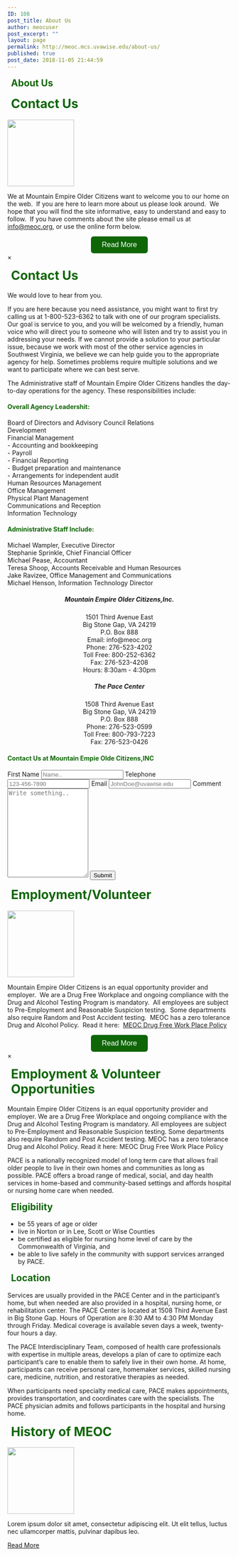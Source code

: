 ```yaml
---
ID: 108
post_title: About Us
author: meocuser
post_excerpt: ""
layout: page
permalink: http://meoc.mcs.uvawise.edu/about-us/
published: true
post_date: 2018-11-05 21:44:59
---
```

<h2>About Us</h2>		
			<h1>Contact Us</h1>		
										<img width="150" height="150" src="http://meoc.mcs.uvawise.edu/wp-content/uploads/2018/11/OlderAdults.png" alt="" />											
		<p>We at Mountain Empire Older Citizens want to welcome you to our home on the web.  If you are here to learn more about us please look around.  We hope that you will find the site informative, easy to understand and easy to follow.  If you have comments about the site please email us at <a href="mailto:info@meoc.org">info@meoc.org</a>, or use the online form below.</p>		
<style>
h4 {
	color: #0f6606;
}
.card {
    box-shadow: 0 4px 8px 0 rgba(0,0,0,0.2);
    transition: 0.3s;
    width: 500px;
    border-radius: 5px;
}
.card:hover {
    box-shadow: 0 8px 16px 0 rgba(0,0,0,0.2);
}
.container {
    padding: 4px 16px;
    text-align: left;
}
/* The Modal (background) */
.modal {
    display: none; /* Hidden by default */
    position: fixed; /* Stay in place */
    z-index: 1; /* Sit on top */
    padding-top: 100px; /* Location of the box */
    left: 0;
    top: 0;
    width: 100%; /* Full width */
    height: 100%; /* Full height */
    overflow: auto; /* Enable scroll if needed */
    background-color: rgb(0,0,0); /* Fallback color */
    background-color: rgba(0,0,0,0.4); /* Black w/ opacity */
}
/* Modal Content */
.modal-content {
    position: relative;
    background: #FFF;
    margin: auto;
    padding: 0;
    border: 1px solid #888;
    width: 90%;
    box-shadow: 0 4px 8px 0 rgba(0,0,0,0.2),0 6px 20px 0 rgba(0,0,0,0.19);
    -webkit-animation-name: animatetop;
    -webkit-animation-duration: 0.4s;
    animation-name: animatetop;
    animation-duration: 0.4s
}
/* Add Animation */
@-webkit-keyframes animatetop {
    from {top:-300px; opacity:0} 
    to {top:0; opacity:1}
}
@keyframes animatetop {
    from {top:-300px; opacity:0}
    to {top:0; opacity:1}
}
/* The Close Button */
.close {
    color: #0f6606;
    float: right;
    font-size: 28px;
    font-weight: bold;
}
.close:hover,
.close:focus {
    color: #5cb85c;
    text-decoration: none;
    cursor: pointer;
}
.modal-header {
    padding: 2px 16px;
    color: #0f6606;
}
h1, h2 {
    color: #0f6606;
    margin-top: 16px;
    margin-left: 8px;
}
.modal-body {
    padding: 2px 16px;
    color:#222;
}
#contactUsBtn:hover {
    background: #008000;
}
#contactUsBtn {
    background: #0f6606;
    color: #FFF;
    font-size: 16px;
    padding: 10px 24px;
    border-radius: 6px;
    border: none;
}
</style>
<center>
<button id="contactUsBtn">Read More</button>
</center>
<!-- The Modal -->
  <!-- Modal content -->
      &times;
      <h1>Contact Us</h1>
        <p>We would love to hear from you.</p> 
<p>If you are here because you need assistance, you might want to first try calling us at 1-800-523-6362 to talk with one of our program specialists.  Our goal is service to you, and you will be welcomed by a friendly, human voice who will direct you to someone who will listen and try to assist you in addressing your needs.  If we cannot provide a solution to your particular issue, because we work with most of the other service agencies in Southwest Virginia, we believe we can help guide you to the appropriate agency for help.  Sometimes problems require multiple solutions and we want to participate where we can best serve.</p>
<p>
    The Administrative staff of Mountain Empire Older Citizens handles the day-to-day operations for the agency.  These responsibilities include: 
    <h4>Overall Agency Leadershit:</h4>
    <p>Board of Directors and Advisory Council Relations<br>
Development <br>
Financial Management<br>
- Accounting and bookkeeping<br>
- Payroll<br>
- Financial Reporting<br>
- Budget preparation and maintenance<br>
- Arrangements for independent audit<br> 
Human Resources Management <br>
Office Management <br>
Physical Plant Management<br> 
Communications and Reception <br>
Information Technology<br>
</p>
<h4>Administrative Staff Include:</h4>
<p>Michael Wampler, Executive Director<br>
Stephanie Sprinkle, Chief Financial Officer<br>
Michael Pease, Accountant<br>
Teresa Shoop, Accounts Receivable and Human Resources<br>
Jake Ravizee, Office Management and Communications<br>
Michael Henson, Information Technology Director<br></p>
      <center>
            <h5>Mountain Empire Older Citizens,Inc.</h5><p> 
             1501 Third Avenue East<br>
                Big Stone Gap, VA 24219<br>
                P.O. Box 888<br>
                Email: info@meoc.org<br>
                Phone: 276-523-4202<br>
                Toll Free: 800-252-6362<br>
                Fax: 276-523-4208<br>
                Hours: 8:30am - 4:30pm<br></p>
             <h5>The Pace Center</h5> 
            <p> 1508 Third Avenue East<br>
                Big Stone Gap, VA 24219<br>
                P.O. Box 888<br>
                Phone: 276-523-0599<br>
                Toll Free: 800-793-7223<br>
                Fax: 276-523-0426<br>
            </p>
        </center>
     <p> </p>
        <h4>Contact Us at Mountain Empie Olde Citizens,INC</h4>
  <form action="action_page.php">
    <label for="fname">First Name</label>
    <input type="text" id="fname" name="firstname" placeholder="Name..">
    <label for="lname">Telephone</label>
    <input type="text" id="phone" name="telphone" placeholder="123-456-7890">
    <label for="Email">Email</label>
    <input type="text" id="email" name="mail"  placeholder="JohnDoe@uvawise.edu">
    <label for="Comment">Comment</label>
    <textarea id="Comment" name="Comment" placeholder="Write something.." style="height:200px"></textarea>
    <input type="submit" value="Submit">
  </form>
			<h1>Employment/Volunteer</h1>		
										<img width="150" height="150" src="http://meoc.mcs.uvawise.edu/wp-content/uploads/2018/11/Children.png" alt="" />											
		<p>Mountain Empire Older Citizens is an equal opportunity provider and employer.  We are a Drug Free Workplace and ongoing compliance with the Drug and Alcohol Testing Program is mandatory.  All employees are subject to Pre-Employment and Reasonable Suspicion testing.  Some departments also require Random and Post Accident testing.  MEOC has a zero tolerance Drug and Alcohol Policy.  Read it here:  <a title="READ POLICY HERE" href="http://www.meoc.org/DrugFreeWorkplacePolicy.pdf" target="_blank" rel="noopener">MEOC Drug Free Work Place Policy</a></p>		
<style>
h4 {
	color: #0f6606;
}
.card {
    box-shadow: 0 4px 8px 0 rgba(0,0,0,0.2);
    transition: 0.3s;
    width: 500px;
    border-radius: 5px;
}
.card:hover {
    box-shadow: 0 8px 16px 0 rgba(0,0,0,0.2);
}
.container {
    padding: 4px 16px;
    text-align: left;
}
/* The Modal (background) */
.modal {
    display: none; /* Hidden by default */
    position: fixed; /* Stay in place */
    z-index: 1; /* Sit on top */
    padding-top: 100px; /* Location of the box */
    left: 0;
    top: 0;
    width: 100%; /* Full width */
    height: 100%; /* Full height */
    overflow: auto; /* Enable scroll if needed */
    background-color: rgb(0,0,0); /* Fallback color */
    background-color: rgba(0,0,0,0.4); /* Black w/ opacity */
}
/* Modal Content */
.modal-content {
    position: relative;
    background: #FFF;
    margin: auto;
    padding: 0;
    border: 1px solid #888;
    width: 90%;
    box-shadow: 0 4px 8px 0 rgba(0,0,0,0.2),0 6px 20px 0 rgba(0,0,0,0.19);
    -webkit-animation-name: animatetop;
    -webkit-animation-duration: 0.4s;
    animation-name: animatetop;
    animation-duration: 0.4s
}
/* Add Animation */
@-webkit-keyframes animatetop {
    from {top:-300px; opacity:0} 
    to {top:0; opacity:1}
}
@keyframes animatetop {
    from {top:-300px; opacity:0}
    to {top:0; opacity:1}
}
/* The Close Button */
.close {
    color: #0f6606;
    float: right;
    font-size: 28px;
    font-weight: bold;
}
.close:hover,
.close:focus {
    color: #5cb85c;
    text-decoration: none;
    cursor: pointer;
}
.modal-header {
    padding: 2px 16px;
    color: #0f6606;
}
h1, h2 {
    color: #0f6606;
    margin-top: 16px;
    margin-left: 8px;
}
.modal-body {
    padding: 2px 16px;
    color:#222;
}
#volBtn:hover {
    background: #008000;
}
#volBtn {
    background: #0f6606;
    color: #FFF;
    font-size: 16px;
    padding: 10px 24px;
    border-radius: 6px;
    border: none;
}
</style>
<center>
<button id="volBtn">Read More</button>
</center>
<!-- The Modal -->
  <!-- Modal content -->
      &times;
      <h1>Employment & Volunteer Opportunities</h1>
        <p>Mountain Empire Older Citizens is an equal opportunity provider and employer.  We are a Drug Free Workplace and ongoing compliance with the Drug and Alcohol Testing Program is mandatory.  All employees are subject to Pre-Employment and Reasonable Suspicion testing.  Some departments also require Random and Post Accident testing.  MEOC has a zero tolerance Drug and Alcohol Policy.  Read it here:  MEOC Drug Free Work Place Policy</p>
        <p>PACE is a nationally recognized model of long term care that allows frail older people to live in their own homes and communities as long as possible.  PACE offers a broad range of medical, social, and day health services in home-based and community-based settings and affords hospital or nursing home care when needed.</p>
      <h2>Eligibility</h2>
      <ul>
          <li>be 55 years of age or older</li>
          <li>live in Norton or in Lee, Scott or Wise Counties</li>
          <li>be certified as eligible for nursing home level of care by the Commonwealth of Virginia, and</li>
          <li>be able to live safely in the community with support services arranged by PACE.</li>
      </ul>
      <h2>Location</h2>
      <p>Services are usually provided in the PACE Center and in the participant’s home,   but when needed are also provided in a hospital,  nursing home, or rehabilitation center.  The PACE Center is located at 1508 Third Avenue East in Big Stone Gap.  Hours of Operation are 8:30 AM to 4:30 PM Monday through Friday.  Medical coverage is available seven days a week, twenty-four hours a day.</p>
      <p>The PACE  Interdisciplinary Team, composed of health care professionals with expertise in multiple areas, develops a plan of care to optimize each participant’s care to enable them to  safely live in their own home.  At home, participants can receive personal care, homemaker services, skilled nursing care, medicine, nutrition, and restorative therapies as needed.</p>
       <p>When participants need specialty medical care, PACE makes appointments, provides transportation, and coordinates care with the specialists.  The PACE physician admits and follows participants in the hospital and hursing home.</p>
			<h1>History of MEOC</h1>		
										<img width="150" height="150" src="http://meoc.mcs.uvawise.edu/wp-content/uploads/2018/11/AllAges.png" alt="" />											
		<p>Lorem ipsum dolor sit amet, consectetur adipiscing elit. Ut elit tellus, luctus nec ullamcorper mattis, pulvinar dapibus leo.</p>		
			<a href="#" role="button">
						Read More
					</a>